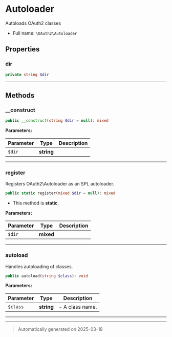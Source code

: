 
# Autoloader

Autoloads OAuth2 classes



* Full name: `\OAuth2\Autoloader`



## Properties


### dir



```php
private string $dir
```






***

## Methods


### __construct



```php
public __construct(string $dir = null): mixed
```








**Parameters:**

| Parameter | Type | Description |
|-----------|------|-------------|
| `$dir` | **string** |  |





***

### register

Registers OAuth2\Autoloader as an SPL autoloader.

```php
public static register(mixed $dir = null): mixed
```



* This method is **static**.




**Parameters:**

| Parameter | Type | Description |
|-----------|------|-------------|
| `$dir` | **mixed** |  |





***

### autoload

Handles autoloading of classes.

```php
public autoload(string $class): void
```








**Parameters:**

| Parameter | Type | Description |
|-----------|------|-------------|
| `$class` | **string** | - A class name. |





***


***
> Automatically generated on 2025-03-18
